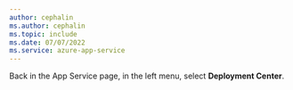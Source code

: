 ```yaml
---
author: cephalin
ms.author: cephalin
ms.topic: include
ms.date: 07/07/2022
ms.service: azure-app-service
---
```


Back in the App Service page, in the left menu, select **Deployment Center**.
